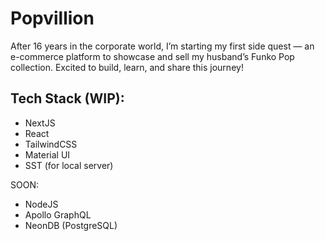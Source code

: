# Popvillion
After 16 years in the corporate world, I’m starting my first side quest — an e-commerce platform to showcase and sell my husband’s Funko Pop collection. Excited to build, learn, and share this journey!

## Tech Stack (WIP):
- NextJS
- React
- TailwindCSS
- Material UI
- SST (for local server)

SOON:
- NodeJS
- Apollo GraphQL
- NeonDB (PostgreSQL)
